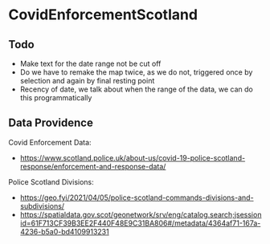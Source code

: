# CovidEnforcementScotland

## Todo

- Make text for the date range not be cut off
- Do we have to remake the map twice, as we do not, triggered once by selection and again by final resting point
- Recency of date, we talk about when the range of the data, we can do this programmatically

## Data Providence

Covid Enforcement Data: 
- https://www.scotland.police.uk/about-us/covid-19-police-scotland-response/enforcement-and-response-data/

Police Scotland Divisions: 
- https://geo.fyi/2021/04/05/police-scotland-commands-divisions-and-subdivisions/
- https://spatialdata.gov.scot/geonetwork/srv/eng/catalog.search;jsessionid=61F713CF39B3EE2F440F48E9C31BA806#/metadata/4364af71-167a-4236-b5a0-bd4109913231

